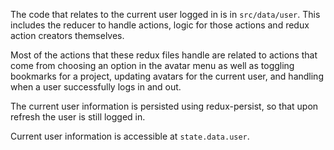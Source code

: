 The code that relates to the current user logged in is in `src/data/user`.
This includes the reducer to handle actions, logic for those actions and
redux action creators themselves.

Most of the actions that these redux files handle are related to actions
that come from choosing an option in the avatar menu as well as toggling
bookmarks for a project, updating avatars for the current user, and
handling when a user successfully logs in and out.

The current user information is persisted using redux-persist, so that
upon refresh the user is still logged in.

Current user information is accessible at `state.data.user`.